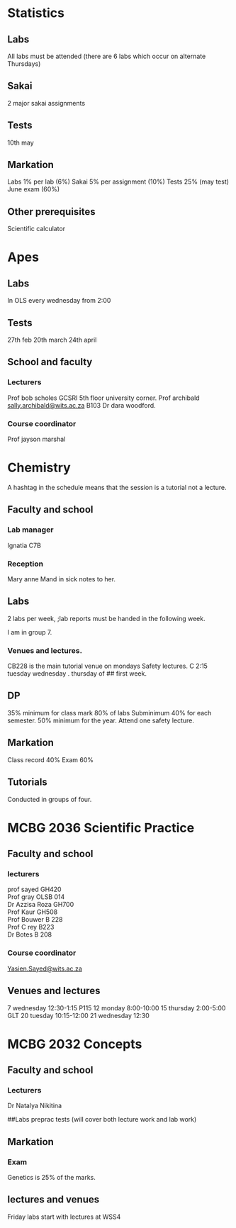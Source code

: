# Statistics

## Labs
All labs must be attended (there are 6 labs which occur on alternate Thursdays)

## Sakai
2 major sakai assignments

## Tests
10th may

## Markation
Labs 1% per lab (6%)
Sakai 5% per assignment (10%)
Tests 25% (may test)
June exam (60%)

## Other prerequisites
Scientific calculator

# Apes

## Labs
In OLS every wednesday from 2:00

## Tests
27th feb
20th march
24th april
## School and faculty

### Lecturers
Prof bob scholes GCSRI 5th floor university corner.
Prof archibald sally.archibald@wits.ac.za B103
Dr dara woodford.

### Course coordinator
Prof jayson marshal


# Chemistry

A hashtag in the schedule means that the session is a tutorial not a lecture.

## Faculty and school

### Lab manager
Ignatia C7B

### Reception
Mary anne
Mand in sick notes to her.

## Labs
2 labs per week, ;lab reports must be handed in the following week.

I am in group 7.

### Venues and lectures.
CB228 is the main tutorial venue on mondays
Safety lectures. C 2:15 tuesday wednesday . thursday of ## first week.

## DP
35% minimum for class mark
80% of labs
Subminimum 40% for each semester.
50% minimum for the year.
Attend one safety lecture.

## Markation
Class record 40%
Exam 60%

## Tutorials
Conducted in groups of four.


# MCBG 2036 Scientific Practice

## Faculty and school

### lecturers
prof sayed GH420  
Prof gray OLSB 014   
Dr Azzisa Roza GH700   
Prof Kaur GH508   
Prof Bouwer B 228  
Prof C rey B223  
Dr Botes B 208

### Course coordinator  
Yasien.Sayed@wits.ac.za

## Venues and lectures
7 wednesday 12:30-1:15 P115
12 monday 8:00-10:00
15 thursday 2:00-5:00 GLT
20 tuesday 10:15-12:00
21 wednesday 12:30


# MCBG 2032 Concepts

## Faculty and school

### Lecturers
Dr Natalya Nikitina

##Labs
preprac tests (will cover both lecture work and lab work)

## Markation

### Exam
Genetics is 25% of the marks.

## lectures and venues
Friday labs start with lectures at WSS4

